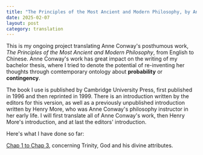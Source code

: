 ```yaml
---
title: "The Principles of the Most Ancient and Modern Philosophy, by Anne Conway"
date: 2025-02-07
layout: post
category: translation
---
```


This is my ongoing project translating Anne Conway's posthumous work, *The Principles of the Most Ancient and Modern Philosophy*, from English to Chinese. Anne Conway's work has great impact on the writing of my bachelor thesis, where I tried to denote the potential of re-inventing her thoughts through comtemporary ontology about **probability** or **contingency**. 

The book I use is published by Cambridge University Press, first published in 1996 and then reprinted in 1999. There is an introduction written by the editors for this version, as well as a previously unpublished introduction written by Henry More, who was Anne Conway's philosophy instructor in her early life. I will first translate all of Anne Conway's work, then Henry More's introduction, and at last the editors' introduction.

Here's what I have done so far:

[Chap 1 to Chap 3]("\\files\\Anne_Conway_Principles\\Chap1_3.pdf"), concerning Trinity, God and his divine attributes.